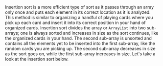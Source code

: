 Insertion sort is a more efficient type of sort as it passes through an array only once and puts each element in its correct location as it is analyzed. This method is similar to organizing a handful of playing cards where you pick up each card and insert it into its correct position in your hand of organized cards. Insertion sort divides the array or `ArrayList` into two sub-arrays; one is always sorted and increases in size as the sort continues, like the organized cards in your hand. The second sub-array is unsorted and contains all the elements yet to be inserted into the first sub-array, like the random cards you are picking up. The second sub-array decreases in size as the sort goes on, while the first sub-array increases in size. Let's take a look at the insertion sort below.

